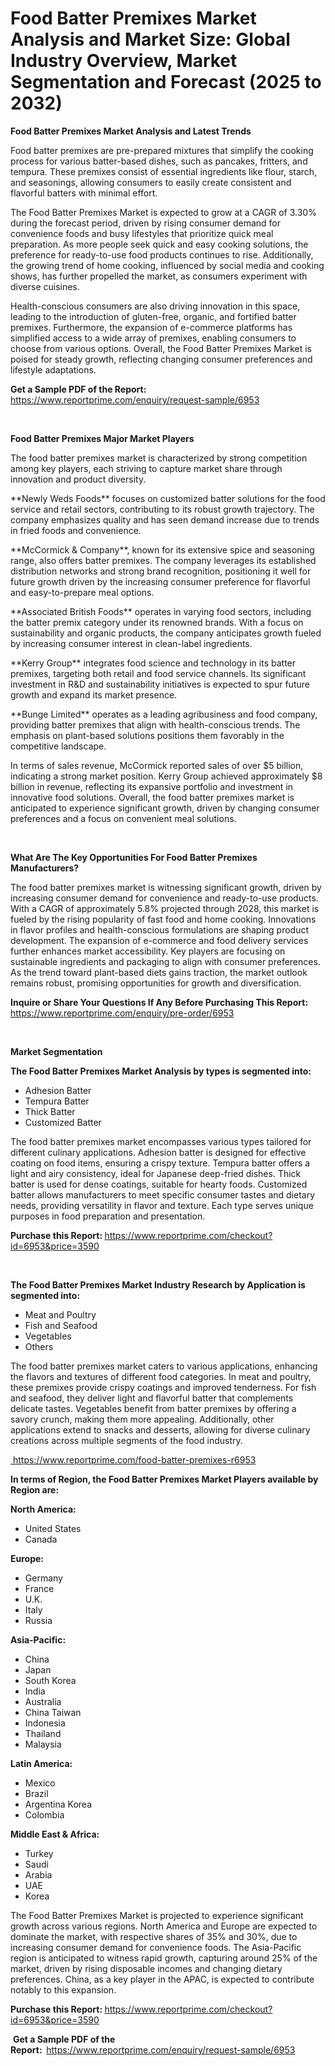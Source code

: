 <p><h1>Food Batter Premixes Market Analysis and Market Size: Global Industry Overview, Market Segmentation and Forecast (2025 to 2032)</h1></p><p><strong>Food Batter Premixes Market Analysis and Latest Trends</strong></p>
<p><p>Food batter premixes are pre-prepared mixtures that simplify the cooking process for various batter-based dishes, such as pancakes, fritters, and tempura. These premixes consist of essential ingredients like flour, starch, and seasonings, allowing consumers to easily create consistent and flavorful batters with minimal effort.</p><p>The Food Batter Premixes Market is expected to grow at a CAGR of 3.30% during the forecast period, driven by rising consumer demand for convenience foods and busy lifestyles that prioritize quick meal preparation. As more people seek quick and easy cooking solutions, the preference for ready-to-use food products continues to rise. Additionally, the growing trend of home cooking, influenced by social media and cooking shows, has further propelled the market, as consumers experiment with diverse cuisines.</p><p>Health-conscious consumers are also driving innovation in this space, leading to the introduction of gluten-free, organic, and fortified batter premixes. Furthermore, the expansion of e-commerce platforms has simplified access to a wide array of premixes, enabling consumers to choose from various options. Overall, the Food Batter Premixes Market is poised for steady growth, reflecting changing consumer preferences and lifestyle adaptations.</p></p>
<p><strong>Get a Sample PDF of the Report:&nbsp;</strong> <a href="https://www.reportprime.com/enquiry/request-sample/6953?utm_campaign=4556&utm_medium=2&utm_source=Github&utm_content=ia&utm_term=17052025&utm_id=food-batter-premixes">https://www.reportprime.com/enquiry/request-sample/6953</a></p>
<p>&nbsp;</p>
<p><strong>Food Batter Premixes Major Market Players</strong></p>
<p><p>The food batter premixes market is characterized by strong competition among key players, each striving to capture market share through innovation and product diversity.</p><p>**Newly Weds Foods** focuses on customized batter solutions for the food service and retail sectors, contributing to its robust growth trajectory. The company emphasizes quality and has seen demand increase due to trends in fried foods and convenience.</p><p>**McCormick & Company**, known for its extensive spice and seasoning range, also offers batter premixes. The company leverages its established distribution networks and strong brand recognition, positioning it well for future growth driven by the increasing consumer preference for flavorful and easy-to-prepare meal options.</p><p>**Associated British Foods** operates in varying food sectors, including the batter premix category under its renowned brands. With a focus on sustainability and organic products, the company anticipates growth fueled by increasing consumer interest in clean-label ingredients.</p><p>**Kerry Group** integrates food science and technology in its batter premixes, targeting both retail and food service channels. Its significant investment in R&D and sustainability initiatives is expected to spur future growth and expand its market presence.</p><p>**Bunge Limited** operates as a leading agribusiness and food company, providing batter premixes that align with health-conscious trends. The emphasis on plant-based solutions positions them favorably in the competitive landscape.</p><p>In terms of sales revenue, McCormick reported sales of over $5 billion, indicating a strong market position. Kerry Group achieved approximately $8 billion in revenue, reflecting its expansive portfolio and investment in innovative food solutions. Overall, the food batter premixes market is anticipated to experience significant growth, driven by changing consumer preferences and a focus on convenient meal solutions.</p></p>
<p>&nbsp;</p>
<p><strong>What Are The Key Opportunities For Food Batter Premixes Manufacturers?</strong></p>
<p><p>The food batter premixes market is witnessing significant growth, driven by increasing consumer demand for convenience and ready-to-use products. With a CAGR of approximately 5.8% projected through 2028, this market is fueled by the rising popularity of fast food and home cooking. Innovations in flavor profiles and health-conscious formulations are shaping product development. The expansion of e-commerce and food delivery services further enhances market accessibility. Key players are focusing on sustainable ingredients and packaging to align with consumer preferences. As the trend toward plant-based diets gains traction, the market outlook remains robust, promising opportunities for growth and diversification.</p></p>
<p><strong>Inquire or Share Your Questions If Any Before Purchasing This Report:</strong> <a href="https://www.reportprime.com/enquiry/pre-order/6953?utm_campaign=4556&utm_medium=2&utm_source=Github&utm_content=ia&utm_term=17052025&utm_id=food-batter-premixes">https://www.reportprime.com/enquiry/pre-order/6953</a></p>
<p>&nbsp;</p>
<p><strong>Market Segmentation</strong></p>
<p><strong>The Food Batter Premixes Market Analysis by types is segmented into:</strong></p>
<p><ul><li>Adhesion Batter</li><li>Tempura Batter</li><li>Thick Batter</li><li>Customized Batter</li></ul></p>
<p><p>The food batter premixes market encompasses various types tailored for different culinary applications. Adhesion batter is designed for effective coating on food items, ensuring a crispy texture. Tempura batter offers a light and airy consistency, ideal for Japanese deep-fried dishes. Thick batter is used for dense coatings, suitable for hearty foods. Customized batter allows manufacturers to meet specific consumer tastes and dietary needs, providing versatility in flavor and texture. Each type serves unique purposes in food preparation and presentation.</p></p>
<p><strong>Purchase this Report:&nbsp;</strong><a href="https://www.reportprime.com/checkout?id=6953&price=3590&utm_campaign=4556&utm_medium=2&utm_source=Github&utm_content=ia&utm_term=17052025&utm_id=food-batter-premixes">https://www.reportprime.com/checkout?id=6953&price=3590</a></p>
<p>&nbsp;</p>
<p><strong>The Food Batter Premixes Market Industry Research by Application is segmented into:</strong></p>
<p><ul><li>Meat and Poultry</li><li>Fish and Seafood</li><li>Vegetables</li><li>Others</li></ul></p>
<p><p>The food batter premixes market caters to various applications, enhancing the flavors and textures of different food categories. In meat and poultry, these premixes provide crispy coatings and improved tenderness. For fish and seafood, they deliver light and flavorful batter that complements delicate tastes. Vegetables benefit from batter premixes by offering a savory crunch, making them more appealing. Additionally, other applications extend to snacks and desserts, allowing for diverse culinary creations across multiple segments of the food industry.</p></p>
<p><a href="https://www.reportprime.com/food-batter-premixes-r6953?utm_campaign=4556&utm_medium=2&utm_source=Github&utm_content=ia&utm_term=17052025&utm_id=food-batter-premixes">&nbsp;https://www.reportprime.com/food-batter-premixes-r6953</a></p>
<p><strong>In terms of Region, the Food Batter Premixes Market Players available by Region are:</strong></p>
<p>
    <p> <strong> North America: </strong>
        <ul>
            <li>United States</li>
            <li>Canada</li>
        </ul>
        </p> 
    <p> <strong> Europe: </strong>
        <ul>
            <li>Germany</li>
            <li>France</li>
            <li>U.K.</li>
            <li>Italy</li>
            <li>Russia</li>
        </ul>
        </p> 
    <p> <strong> Asia-Pacific: </strong>
        <ul>
            <li>China</li>
            <li>Japan</li>
            <li>South Korea</li>
            <li>India</li>
            <li>Australia</li>
            <li>China Taiwan</li>
            <li>Indonesia</li>
            <li>Thailand</li>
            <li>Malaysia</li>
        </ul>
        </p> 
    <p> <strong> Latin America: </strong>
        <ul>
            <li>Mexico</li>
            <li>Brazil</li>
            <li>Argentina Korea</li>
            <li>Colombia</li>
        </ul>
        </p> 
    <p> <strong> Middle East & Africa: </strong>
        <ul>
            <li>Turkey</li>
            <li>Saudi</li>
            <li>Arabia</li>
            <li>UAE</li>
            <li>Korea</li>
        </ul>
    </p>
    </p>
<p><p>The Food Batter Premixes Market is projected to experience significant growth across various regions. North America and Europe are expected to dominate the market, with respective shares of 35% and 30%, due to increasing consumer demand for convenience foods. The Asia-Pacific region is anticipated to witness rapid growth, capturing around 25% of the market, driven by rising disposable incomes and changing dietary preferences. China, as a key player in the APAC, is expected to contribute notably to this expansion.</p></p>
<p><strong>Purchase this Report: </strong><a href="https://www.reportprime.com/checkout?id=6953&price=3590&utm_campaign=4556&utm_medium=2&utm_source=Github&utm_content=ia&utm_term=17052025&utm_id=food-batter-premixes">https://www.reportprime.com/checkout?id=6953&price=3590</a></p>
<p>&nbsp;<strong>Get a Sample PDF of the Report:&nbsp;&nbsp;</strong><a href="https://www.reportprime.com/enquiry/request-sample/6953?utm_campaign=4556&utm_medium=2&utm_source=Github&utm_content=ia&utm_term=17052025&utm_id=food-batter-premixes">https://www.reportprime.com/enquiry/request-sample/6953</a></p>
<p><strong></strong></p>
<p><p></p><p></p><p></p></p>